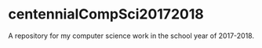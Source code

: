 # centennialCompSci20172018
A repository for my computer science work in the school year of 2017-2018.
